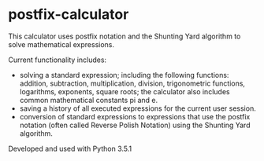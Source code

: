 # postfix-calculator

This calculator uses postfix notation and the Shunting Yard algorithm to solve mathematical expressions.


Current functionality includes:
  - solving a standard expression; including the following functions: addition, subtraction, multiplication, division, trigonometric functions, logarithms, exponents, square roots; the calculator also includes common mathematical constants pi and e.
  - saving a history of all executed expressions for the current user session.
  - conversion of standard expressions to expressions that use the postfix notation (often called Reverse Polish Notation) using the Shunting Yard algorithm.
  

Developed and used with Python 3.5.1
